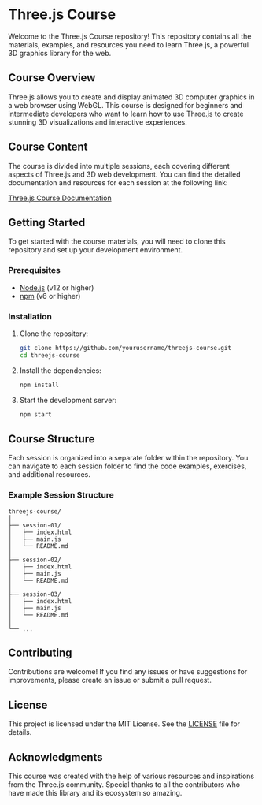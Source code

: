 # Three.js Course

Welcome to the Three.js Course repository! This repository contains all the materials, examples, and resources you need to learn Three.js, a powerful 3D graphics library for the web.

## Course Overview

Three.js allows you to create and display animated 3D computer graphics in a web browser using WebGL. This course is designed for beginners and intermediate developers who want to learn how to use Three.js to create stunning 3D visualizations and interactive experiences.

## Course Content

The course is divided into multiple sessions, each covering different aspects of Three.js and 3D web development. You can find the detailed documentation and resources for each session at the following link:

[Three.js Course Documentation](https://flawless-hammer-fd1.notion.site/Three-JS-dce784f0c3ab454bafdf8896aa85528c?pvs=4)

## Getting Started

To get started with the course materials, you will need to clone this repository and set up your development environment.

### Prerequisites

- [Node.js](https://nodejs.org/) (v12 or higher)
- [npm](https://www.npmjs.com/) (v6 or higher)

### Installation

1. Clone the repository:

   ```bash
   git clone https://github.com/yourusername/threejs-course.git
   cd threejs-course
   ```

2. Install the dependencies:

   ```bash
   npm install
   ```

3. Start the development server:
   ```bash
   npm start
   ```

## Course Structure

Each session is organized into a separate folder within the repository. You can navigate to each session folder to find the code examples, exercises, and additional resources.

### Example Session Structure

```
threejs-course/
│
├── session-01/
│   ├── index.html
│   ├── main.js
│   └── README.md
│
├── session-02/
│   ├── index.html
│   ├── main.js
│   └── README.md
│
├── session-03/
│   ├── index.html
│   ├── main.js
│   └── README.md
│
└── ...
```

## Contributing

Contributions are welcome! If you find any issues or have suggestions for improvements, please create an issue or submit a pull request.

## License

This project is licensed under the MIT License. See the [LICENSE](LICENSE) file for details.

## Acknowledgments

This course was created with the help of various resources and inspirations from the Three.js community. Special thanks to all the contributors who have made this library and its ecosystem so amazing.
